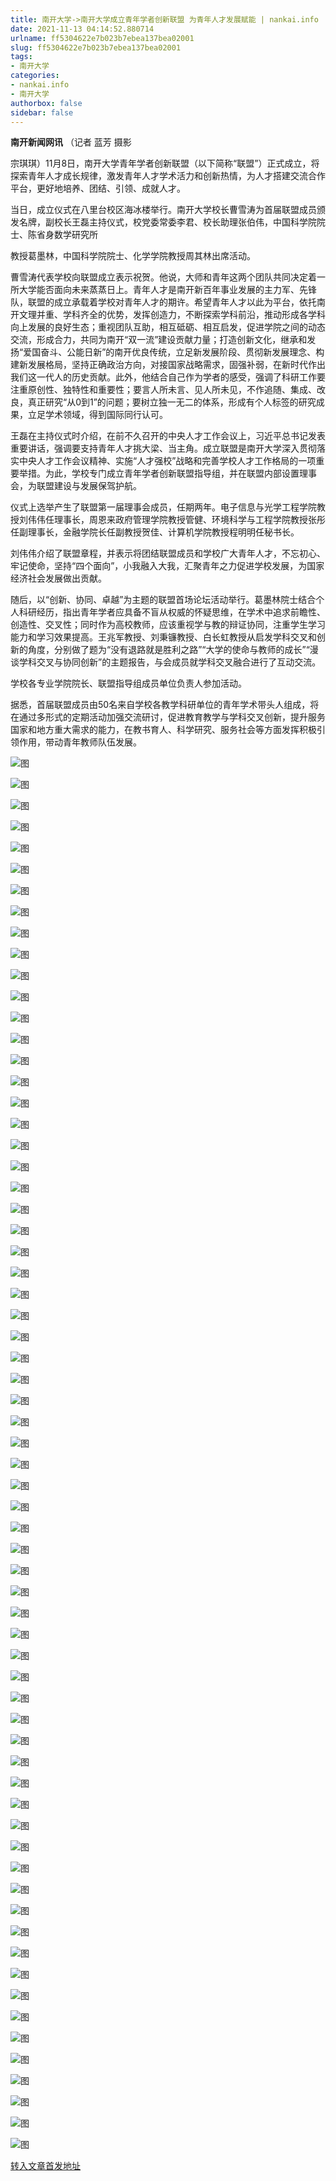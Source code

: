```yaml
---
title: 南开大学->南开大学成立青年学者创新联盟 为青年人才发展赋能 | nankai.info
date: 2021-11-13 04:14:52.880714
urlname: ff5304622e7b023b7ebea137bea02001
slug: ff5304622e7b023b7ebea137bea02001
tags: 
- 南开大学
categories:
- nankai.info
- 南开大学
authorbox: false
sidebar: false
---
```

**南开新闻网讯** （记者 蓝芳 摄影

宗琪琪）11月8日，南开大学青年学者创新联盟（以下简称“联盟”）正式成立，将探索青年人才成长规律，激发青年人才学术活力和创新热情，为人才搭建交流合作平台，更好地培养、团结、引领、成就人才。

当日，成立仪式在八里台校区海冰楼举行。南开大学校长曹雪涛为首届联盟成员颁发名牌，副校长王磊主持仪式，校党委常委李君、校长助理张伯伟，中国科学院院士、陈省身数学研究所
<!--more-->
教授葛墨林，中国科学院院士、化学学院教授周其林出席活动。

曹雪涛代表学校向联盟成立表示祝贺。他说，大师和青年这两个团队共同决定着一所大学能否面向未来蒸蒸日上。青年人才是南开新百年事业发展的主力军、先锋队，联盟的成立承载着学校对青年人才的期许。希望青年人才以此为平台，依托南开文理并重、学科齐全的优势，发挥创造力，不断探索学科前沿，推动形成各学科向上发展的良好生态；重视团队互助，相互砥砺、相互启发，促进学院之间的动态交流，形成合力，共同为南开“双一流”建设贡献力量；打造创新文化，继承和发扬“爱国奋斗、公能日新”的南开优良传统，立足新发展阶段、贯彻新发展理念、构建新发展格局，坚持正确政治方向，对接国家战略需求，固强补弱，在新时代作出我们这一代人的历史贡献。此外，他结合自己作为学者的感受，强调了科研工作要注重原创性、独特性和重要性；要言人所未言、见人所未见，不作追随、集成、改良，真正研究“从0到1”的问题；要树立独一无二的体系，形成有个人标签的研究成果，立足学术领域，得到国际同行认可。

王磊在主持仪式时介绍，在前不久召开的中央人才工作会议上，习近平总书记发表重要讲话，强调要支持青年人才挑大梁、当主角。成立联盟是南开大学深入贯彻落实中央人才工作会议精神、实施“人才强校”战略和完善学校人才工作格局的一项重要举措。为此，学校专门成立青年学者创新联盟指导组，并在联盟内部设置理事会，为联盟建设与发展保驾护航。

仪式上选举产生了联盟第一届理事会成员，任期两年。电子信息与光学工程学院教授刘伟伟任理事长，周恩来政府管理学院教授管健、环境科学与工程学院教授张彤任副理事长，金融学院长任副教授贺佳、计算机学院教授程明明任秘书长。

刘伟伟介绍了联盟章程，并表示将团结联盟成员和学校广大青年人才，不忘初心、牢记使命，坚持“四个面向”，小我融入大我，汇聚青年之力促进学校发展，为国家经济社会发展做出贡献。

随后，以“创新、协同、卓越”为主题的联盟首场论坛活动举行。葛墨林院士结合个人科研经历，指出青年学者应具备不盲从权威的怀疑思维，在学术中追求前瞻性、创造性、交叉性；同时作为高校教师，应该重视学与教的辩证协同，注重学生学习能力和学习效果提高。王兆军教授、刘秉镰教授、白长虹教授从启发学科交叉和创新的角度，分别做了题为“没有退路就是胜利之路”“大学的使命与教师的成长”“漫谈学科交叉与协同创新”的主题报告，与会成员就学科交叉融合进行了互动交流。

学校各专业学院院长、联盟指导组成员单位负责人参加活动。

据悉，首届联盟成员由50名来自学校各教学科研单位的青年学术带头人组成，将在通过多形式的定期活动加强交流研讨，促进教育教学与学科交叉创新，提升服务国家和地方重大需求的能力，在教书育人、科学研究、服务社会等方面发挥积极引领作用，带动青年教师队伍发展。

![图](http://news.nankai.edu.cn/ywsd/system/2021/11/09/g)

![图](http://news.nankai.edu.cn/ywsd/system/2021/11/09/p)

![图](http://news.nankai.edu.cn/ywsd/system/2021/11/09/j)

![图](http://news.nankai.edu.cn/ywsd/system/2021/11/09/)

![图](http://news.nankai.edu.cn/ywsd/system/2021/11/09/f)

![图](http://news.nankai.edu.cn/ywsd/system/2021/11/09/5)

![图](http://news.nankai.edu.cn/ywsd/system/2021/11/09/6)

![图](http://news.nankai.edu.cn/ywsd/system/2021/11/09/f)

![图](http://news.nankai.edu.cn/ywsd/system/2021/11/09/b)

![图](http://news.nankai.edu.cn/ywsd/system/2021/11/09/4)

![图](http://news.nankai.edu.cn/ywsd/system/2021/11/09/8)

![图](http://news.nankai.edu.cn/ywsd/system/2021/11/09/9)

![图](http://news.nankai.edu.cn/ywsd/system/2021/11/09/_)

![图](http://news.nankai.edu.cn/ywsd/system/2021/11/09/8)

![图](http://news.nankai.edu.cn/ywsd/system/2021/11/09/4)

![图](http://news.nankai.edu.cn/ywsd/system/2021/11/09/6)

![图](http://news.nankai.edu.cn/ywsd/system/2021/11/09/2)

![图](http://news.nankai.edu.cn/ywsd/system/2021/11/09/4)

![图](http://news.nankai.edu.cn/ywsd/system/2021/11/09/0)

![图](http://news.nankai.edu.cn/ywsd/system/2021/11/09/0)

![图](http://news.nankai.edu.cn/ywsd/system/2021/11/09/0)

![图](http://news.nankai.edu.cn/ywsd/system/2021/11/09/3)

![图](http://news.nankai.edu.cn/ywsd/system/2021/11/09/0)

![图](http://news.nankai.edu.cn/ywsd/system/2021/11/09/0)

![图](http://news.nankai.edu.cn/)

![图](http://news.nankai.edu.cn/ywsd/system/2021/11/09/6)

![图](http://news.nankai.edu.cn/ywsd/system/2021/11/09/2)

![图](http://news.nankai.edu.cn/ywsd/system/2021/11/09/4)

![图](http://news.nankai.edu.cn/)

![图](http://news.nankai.edu.cn/ywsd/system/2021/11/09/0)

![图](http://news.nankai.edu.cn/ywsd/system/2021/11/09/0)

![图](http://news.nankai.edu.cn/ywsd/system/2021/11/09/0)

![图](http://news.nankai.edu.cn/)

![图](http://news.nankai.edu.cn/ywsd/system/2021/11/09/3)

![图](http://news.nankai.edu.cn/ywsd/system/2021/11/09/0)

![图](http://news.nankai.edu.cn/ywsd/system/2021/11/09/0)

![图](http://news.nankai.edu.cn/)

![图](http://news.nankai.edu.cn/ywsd/system/2021/11/09/c)

![图](http://news.nankai.edu.cn/ywsd/system/2021/11/09/i)

![图](http://news.nankai.edu.cn/ywsd/system/2021/11/09/p)

![图](http://news.nankai.edu.cn/)

![图](http://news.nankai.edu.cn/ywsd/system/2021/11/09/n)

![图](http://news.nankai.edu.cn/ywsd/system/2021/11/09/c)

![图](http://news.nankai.edu.cn/ywsd/system/2021/11/09/)

![图](http://news.nankai.edu.cn/ywsd/system/2021/11/09/u)

![图](http://news.nankai.edu.cn/ywsd/system/2021/11/09/d)

![图](http://news.nankai.edu.cn/ywsd/system/2021/11/09/e)

![图](http://news.nankai.edu.cn/ywsd/system/2021/11/09/)

![图](http://news.nankai.edu.cn/ywsd/system/2021/11/09/i)

![图](http://news.nankai.edu.cn/ywsd/system/2021/11/09/a)

![图](http://news.nankai.edu.cn/ywsd/system/2021/11/09/k)

![图](http://news.nankai.edu.cn/ywsd/system/2021/11/09/n)

![图](http://news.nankai.edu.cn/ywsd/system/2021/11/09/a)

![图](http://news.nankai.edu.cn/ywsd/system/2021/11/09/n)

![图](http://news.nankai.edu.cn/ywsd/system/2021/11/09/)

![图](http://news.nankai.edu.cn/ywsd/system/2021/11/09/s)

![图](http://news.nankai.edu.cn/ywsd/system/2021/11/09/w)

![图](http://news.nankai.edu.cn/ywsd/system/2021/11/09/e)

![图](http://news.nankai.edu.cn/ywsd/system/2021/11/09/n)

![图](http://news.nankai.edu.cn/)

![图](http://news.nankai.edu.cn/)

![图](http://news.nankai.edu.cn/ywsd/system/2021/11/09/:)

![图](http://news.nankai.edu.cn/ywsd/system/2021/11/09/p)

![图](http://news.nankai.edu.cn/ywsd/system/2021/11/09/t)

![图](http://news.nankai.edu.cn/ywsd/system/2021/11/09/t)

![图](http://news.nankai.edu.cn/ywsd/system/2021/11/09/h)

[转入文章首发地址](http://news.nankai.edu.cn/ywsd/system/2021/11/09/030048747.shtml)